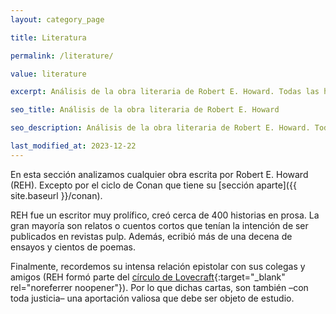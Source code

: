 ```yaml
---
layout: category_page

title: Literatura

permalink: /literature/

value: literature

excerpt: Análisis de la obra literaria de Robert E. Howard. Todas las historias escritas por Howard, de cualquier género o personaje como Salomon Kane,  el rey Kull, el Borak, James Alison. Sus historias de boxeo, del oeste (western), terror, aventura y ciencia ficción. El baúl de Howard trata de hacer análisis en español de la vida y obra de Robert E. Howard.

seo_title: Análisis de la obra literaria de Robert E. Howard

seo_description: Análisis de la obra literaria de Robert E. Howard. Todas las historias escritas por Howard, de cualquier género o personaje como Salomon Kane,  el rey Kull, el Borak, James Alison. Sus historias de boxeo, del oeste (western), terror, aventura y ciencia ficción. El baúl de Howard trata de hacer análisis en español de la vida y obra de Robert E. Howard.

last_modified_at: 2023-12-22
---
```


En esta sección analizamos cualquier obra escrita por Robert E. Howard (REH). Excepto por el ciclo de Conan que tiene su [sección aparte]({{ site.baseurl }}/conan).

REH fue un escritor muy prolífico, creó cerca de 400 historias en prosa. La gran mayoría son relatos o cuentos cortos que tenían la intención de ser publicados en revistas pulp. Además, ecribió más de una decena de ensayos y cientos de poemas.

Finalmente, recordemos su intensa relación epistolar con sus colegas y amigos (REH formó parte del [círculo de Lovecraft](https://en.wikipedia.org/wiki/H._P._Lovecraft){:target="_blank" rel="noreferrer noopener"}). Por lo que dichas cartas, son también –con toda justicia– una aportación valiosa que debe ser objeto de estudio.
